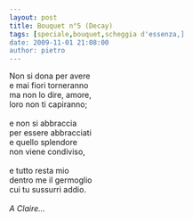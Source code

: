 ```yaml
---
layout: post
title: Bouquet n°5 (Decay)
tags: [speciale,bouquet,scheggia d'essenza,]
date: 2009-11-01 21:08:00
author: pietro
---
```

Non si dona per avere<br/>e mai fiori torneranno<br/>ma non lo dire, amore,<br/>loro non ti capiranno;<br/><br/>e non si abbraccia<br/>per essere abbracciati<br/>e quello splendore<br/>non viene condiviso,<br/><br/>e tutto resta mio<br/>dentro me il germoglio<br/>cui tu sussurri addio.<br/><br/><span style="font-style: italic">A Claire...</span>
